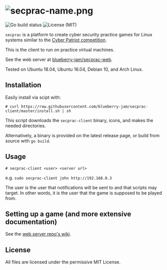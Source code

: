 # ![secprac-name.png](https://directory.theohenson.com/file/img/secprac-name.png)
![Go build status](https://github.com/blueberry-jam/secprac-client/workflows/Go/badge.svg) ![License (MIT)](https://img.shields.io/github/license/blueberry-jam/secprac-client)

`secprac` is a platform to create cyber security practice games for Linux systems similar to the <a href="https://www.uscyberpatriot.org/">Cyber Patriot competition</a>.

This is the client to run on practice virtual machines.

See the web server at <a href="https://github.com/blueberry-jam/secprac-web">blueberry-jam/secprac-web</a>.

Tested on Ubuntu 18.04, Ubuntu 16.04, Debian 10, and Arch Linux.

## Installation

Easily install via scipt with:

```
# curl https://raw.githubusercontent.com/blueberry-jam/secprac-client/master/install.sh | sh
```

This script downloads the `secprac-client` binary, icons, and makes the needed directories.

Alternatively, a binary is provided on the latest release page, or build from source with `go build`.

## Usage

```
# secprac-client <user> <server url>
```

e.g. `sudo secprac-client john http://192.168.0.3`

The user is the user that notifications will be sent to and that scripts may target. In other words, it is the user that the game is supposed to be played from.

## Setting up a game (and more extensive documentation)

See the [web server repo's wiki](https://github.com/blueberry-jam/secprac-web/wiki).

## License

All files are licensed under the permissive MIT License.
